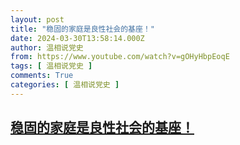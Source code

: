 ```yaml
---
layout: post
title: "稳固的家庭是良性社会的基座！"
date: 2024-03-30T13:58:14.000Z
author: 温相说党史
from: https://www.youtube.com/watch?v=gOHyHbpEoqE
tags: [ 温相说党史 ]
comments: True
categories: [ 温相说党史 ]
---
```

<!--1711807094000-->
[稳固的家庭是良性社会的基座！](https://www.youtube.com/watch?v=gOHyHbpEoqE)
------

<div>

</div>
